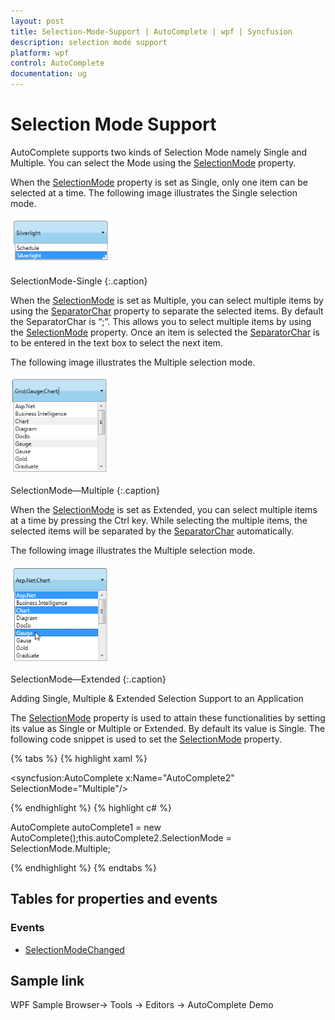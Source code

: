 ```yaml
---
layout: post
title: Selection-Mode-Support | AutoComplete | wpf | Syncfusion
description: selection mode support
platform: wpf
control: AutoComplete
documentation: ug
---
```


# Selection Mode Support

AutoComplete supports two kinds of Selection Mode namely Single and Multiple. You can select the Mode using the [SelectionMode](https://help.syncfusion.com/cr/wpf/Syncfusion.Windows.Tools.Controls.AutoComplete.html#Syncfusion_Windows_Tools_Controls_AutoComplete_SelectionMode) property. 

When the [SelectionMode](https://help.syncfusion.com/cr/wpf/Syncfusion.Windows.Tools.Controls.AutoComplete.html#Syncfusion_Windows_Tools_Controls_AutoComplete_SelectionMode) property is set as Single, only one item can be selected at a time. The following image illustrates the Single selection mode.

![selection mode support](Selection-Mode-Support_images/Selection-Mode-Support_img1.png)

SelectionMode-Single
{:.caption}

When the [SelectionMode](https://help.syncfusion.com/cr/wpf/Syncfusion.Windows.Tools.Controls.AutoComplete.html#Syncfusion_Windows_Tools_Controls_AutoComplete_SelectionMode) is set as Multiple, you can select multiple items by using the [SeparatorChar](https://help.syncfusion.com/cr/wpf/Syncfusion.Windows.Tools.Controls.AutoComplete.html#Syncfusion_Windows_Tools_Controls_AutoComplete_SeparatorChar) property to separate the selected items. By default the SeparatorChar is “;”. This allows you to select multiple items by using the [SelectionMode](https://help.syncfusion.com/cr/wpf/Syncfusion.Windows.Tools.Controls.AutoComplete.html#Syncfusion_Windows_Tools_Controls_AutoComplete_SelectionMode) property. Once an item is selected the [SeparatorChar](https://help.syncfusion.com/cr/wpf/Syncfusion.Windows.Tools.Controls.AutoComplete.html#Syncfusion_Windows_Tools_Controls_AutoComplete_SeparatorChar) is to be entered in the text box to select the next item.

The following image illustrates the Multiple selection mode.

![selection mode support](Selection-Mode-Support_images/Selection-Mode-Support_img2.png)

SelectionMode—Multiple
{:.caption}

When the [SelectionMode](https://help.syncfusion.com/cr/wpf/Syncfusion.Windows.Tools.Controls.AutoComplete.html#Syncfusion_Windows_Tools_Controls_AutoComplete_SelectionMode) is set as Extended, you can select multiple items at a time by pressing the Ctrl key. While selecting the multiple items, the selected items will be separated by the [SeparatorChar](https://help.syncfusion.com/cr/wpf/Syncfusion.Windows.Tools.Controls.AutoComplete.html#Syncfusion_Windows_Tools_Controls_AutoComplete_SeparatorChar) automatically.

The following image illustrates the Multiple selection mode.

![selection mode support](Selection-Mode-Support_images/Selection-Mode-Support_img3.png)

SelectionMode—Extended
{:.caption}

Adding Single, Multiple & Extended Selection Support to an Application 

The [SelectionMode](https://help.syncfusion.com/cr/wpf/Syncfusion.Windows.Tools.Controls.AutoComplete.html#Syncfusion_Windows_Tools_Controls_AutoComplete_SelectionMode) property is used to attain these functionalities by setting its value as Single or Multiple or Extended. By default its value is Single. The following code snippet is used to set the [SelectionMode](https://help.syncfusion.com/cr/wpf/Syncfusion.Windows.Tools.Controls.AutoComplete.html#Syncfusion_Windows_Tools_Controls_AutoComplete_SelectionMode) property. 

{% tabs %}
{% highlight xaml %}

<syncfusion:AutoComplete x:Name="AutoComplete2" SelectionMode="Multiple"/>

{% endhighlight %}
{% highlight c# %}

AutoComplete autoComplete1 = new AutoComplete();this.autoComplete2.SelectionMode = SelectionMode.Multiple;

{% endhighlight %}
{% endtabs %}

## Tables for properties and events

### Events

* [SelectionModeChanged](https://help.syncfusion.com/cr/wpf/Syncfusion.Windows.Tools.Controls.AutoComplete.html)

## Sample link

WPF Sample Browser-> Tools -> Editors -> AutoComplete Demo
